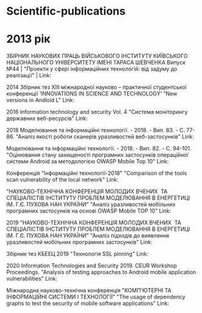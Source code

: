 # Scientific-publications

# 2013 рік

ЗБІРНИК НАУКОВИХ ПРАЦЬ ВІЙСЬКОВОГО ІНСТИТУТУ КИЇВСЬКОГО НАЦІОНАЛЬНОГО УНІВЕРСИТЕТУ ІМЕНІ ТАРАСА ШЕВЧЕНКА Випуск №44 | "Проекти у сфері інформаційних технологій: від задуму до реалізації" | Link:



2014
Збірник тез XIІІ міжнародної науково – практичної студентської конференції ‘INNOVATIONS IN SCIENCE AND TECHNOLOGY’
"New versions in Andloid L"
Link: 

2016
Information technology and security Vol. 4
"Система моніторингу державних веб-ресурсів"
Link:

2018
Моделювання та інформаційні технології. - 2018. - Вип. 83. - С. 77-86.
"Аналіз якості роботи сканерів уразливостей веб-застосунків"
Link:

Моделювання та інформаційні технології. - 2018. - Вип. 82. - С. 94-101.
"Оцінювання стану захищеності програмних застосунків операційної системи Android за методологією OWASP Mobile Top 10"
Link:

Конференція "Інформаційні технології-2018"
"Comparison of the tools scan vulnerability of the local network"
Link:

"НАУКОВО-ТЕХНІЧНА КОНФЕРЕНЦІЯ МОЛОДИХ ВЧЕНИХ  ТА СПЕЦІАЛІСТІВ ІНСТИТУТУ ПРОБЛЕМ МОДЕЛЮВАННЯ В ЕНЕРГЕТИЦІ ІМ. Г.Є. ПУХОВА НАН УКРАЇНИ"
"Аналіз уразливостей мобільних програмних застосунків на основі OWASP Mobile TOP 10"
Link:

2019
"НАУКОВО-ТЕХНІЧНА КОНФЕРЕНЦІЯ МОЛОДИХ ВЧЕНИХ  ТА СПЕЦІАЛІСТІВ ІНСТИТУТУ ПРОБЛЕМ МОДЕЛЮВАННЯ В ЕНЕРГЕТИЦІ  ІМ. Г.Є. ПУХОВА НАН УКРАЇНИ"
"Аналіз підходів до виявлення уразливостей мобільних програмних застосунків"
Link:

Збірник тез КБЕЕЦ 2019
"Технологія SSL pinning"
Link:

2020
Information Technologies and Security 2019. CEUR Workshop Proceedings.
"Analysis of testing approaches to Android mobile application vulnerabilities"
Link:

Міжнародна науково-технічна конференція "КОМП'ЮТЕРНІ ТА ІНФОРМАЦІЙНІ СИСТЕМИ І ТЕХНОЛОГІЇ"
"The usage of dependency graphs to test the security of mobile software applications"
Link:


